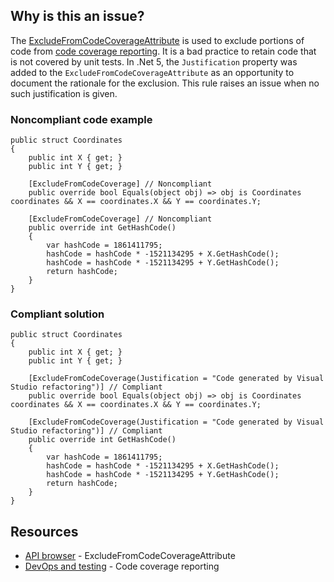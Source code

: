 ## Why is this an issue?

The [ExcludeFromCodeCoverageAttribute](https://learn.microsoft.com/dotnet/api/system.diagnostics.codeanalysis.excludefromcodecoverageattribute) is
used to exclude portions of code from [code coverage
reporting](https://learn.microsoft.com/dotnet/core/testing/unit-testing-code-coverage). It is a bad practice to retain code that is not covered by unit tests. In .Net 5, the `Justification` property was added to
the `ExcludeFromCodeCoverageAttribute` as an opportunity to document the rationale for the exclusion. This rule raises an issue when no
such justification is given.

### Noncompliant code example

    public struct Coordinates
    {
        public int X { get; }
        public int Y { get; }
    
        [ExcludeFromCodeCoverage] // Noncompliant
        public override bool Equals(object obj) => obj is Coordinates coordinates && X == coordinates.X && Y == coordinates.Y;
    
        [ExcludeFromCodeCoverage] // Noncompliant
        public override int GetHashCode()
        {
            var hashCode = 1861411795;
            hashCode = hashCode * -1521134295 + X.GetHashCode();
            hashCode = hashCode * -1521134295 + Y.GetHashCode();
            return hashCode;
        }
    }

### Compliant solution

    public struct Coordinates
    {
        public int X { get; }
        public int Y { get; }
    
        [ExcludeFromCodeCoverage(Justification = "Code generated by Visual Studio refactoring")] // Compliant
        public override bool Equals(object obj) => obj is Coordinates coordinates && X == coordinates.X && Y == coordinates.Y;
    
        [ExcludeFromCodeCoverage(Justification = "Code generated by Visual Studio refactoring")] // Compliant
        public override int GetHashCode()
        {
            var hashCode = 1861411795;
            hashCode = hashCode * -1521134295 + X.GetHashCode();
            hashCode = hashCode * -1521134295 + Y.GetHashCode();
            return hashCode;
        }
    }

## Resources

- [API browser](https://learn.microsoft.com/dotnet/api/system.diagnostics.codeanalysis.excludefromcodecoverageattribute) -
  ExcludeFromCodeCoverageAttribute
- [DevOps and testing](https://learn.microsoft.com/dotnet/core/testing/unit-testing-code-coverage) - Code coverage reporting